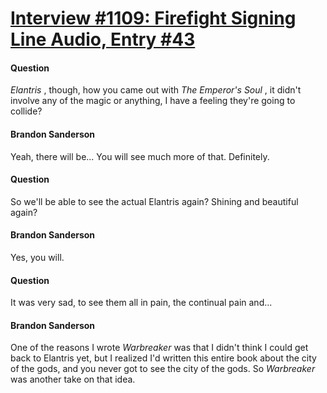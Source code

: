 # [Interview #1109: Firefight Signing Line Audio, Entry #43](https://www.theoryland.com/intvmain.php?i=1109#43)

#### Question

*Elantris*
, though, how you came out with
*The Emperor's Soul*
, it didn't involve any of the magic or anything, I have a feeling they're going to collide?

#### Brandon Sanderson

Yeah, there will be... You will see much more of that. Definitely.

#### Question

So we'll be able to see the actual Elantris again? Shining and beautiful again?

#### Brandon Sanderson

Yes, you will.

#### Question

It was very sad, to see them all in pain, the continual pain and...

#### Brandon Sanderson

One of the reasons I wrote
*Warbreaker*
was that I didn't think I could get back to Elantris yet, but I realized I'd written this entire book about the city of the gods, and you never got to see the city of the gods. So
*Warbreaker*
was another take on that idea.

